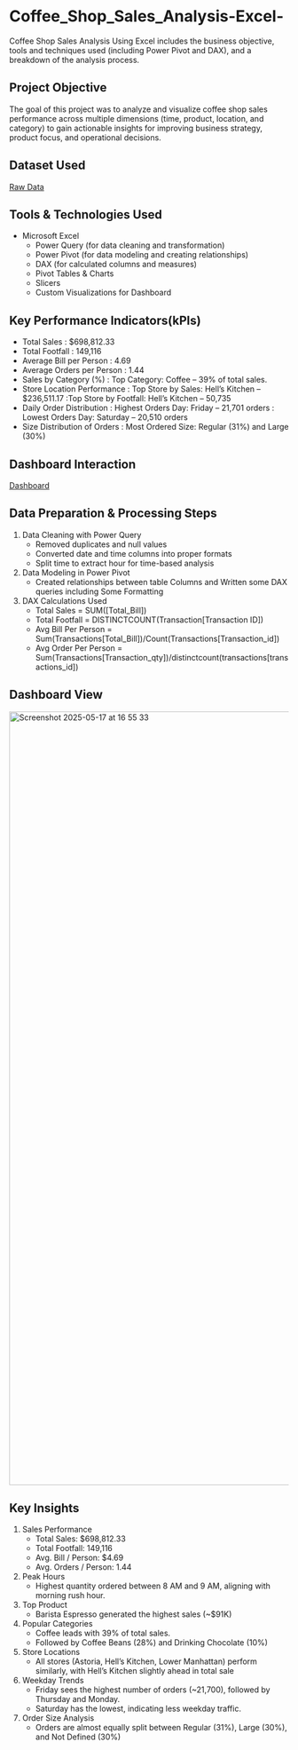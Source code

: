 # Coffee_Shop_Sales_Analysis-Excel-
Coffee Shop Sales Analysis Using Excel includes the business objective, tools and techniques used (including Power Pivot and DAX), and a breakdown of the analysis process.

## Project Objective
The goal of this project was to analyze and visualize coffee shop sales performance across multiple dimensions (time, product, location, and category) to gain actionable insights for improving business strategy, product focus, and operational decisions.

## Dataset Used
<a href="https://github.com/yug0537/Coffee_Shop_Sales_Analysis-Excel-/blob/main/Coffe_Shop_Sales-Raw.xlsx">Raw Data<a/>

## Tools & Technologies Used
- Microsoft Excel
    - Power Query (for data cleaning and transformation)
    - Power Pivot (for data modeling and creating relationships)
    - DAX (for calculated columns and measures)
    - Pivot Tables & Charts
    - Slicers
    - Custom Visualizations for Dashboard

## Key Performance Indicators(kPIs)
- Total Sales : $698,812.33
- Total Footfall : 149,116
- Average Bill per Person : 4.69 
- Average Orders per Person :  1.44
- Sales by Category (%) : Top Category: Coffee – 39% of total sales.
- Store Location Performance : Top Store by Sales: Hell’s Kitchen – $236,511.17 :Top Store by Footfall: Hell’s Kitchen – 50,735
- Daily Order Distribution : Highest Orders Day: Friday – 21,701 orders : Lowest Orders Day: Saturday – 20,510 orders
- Size Distribution of Orders : Most Ordered Size: Regular (31%) and Large (30%)

## Dashboard Interaction
<a href="https://github.com/yug0537/Coffee_Shop_Sales_Analysis-Excel-/blob/main/Coffe_Shop_%20Sales_File.xlsx">Dashboard<a/>

## Data Preparation & Processing Steps
1. Data Cleaning with Power Query
   - Removed duplicates and null values
   - Converted date and time columns into proper formats
   - Split time to extract hour for time-based analysis
2. Data Modeling in Power Pivot
   - Created relationships between table Columns and Written some DAX queries including Some Formatting
3. DAX Calculations Used
   - Total Sales = SUM([Total_Bill])
   - Total Footfall = DISTINCTCOUNT(Transaction[Transaction ID])
   - Avg Bill Per Person = Sum(Transactions[Total_Bill])/Count(Transactions[Transaction_id])
   - Avg Order Per Person = Sum(Transactions[Transaction_qty])/distinctcount(transactions[transactions_id])
  
## Dashboard View
<img width="1394" alt="Screenshot 2025-05-17 at 16 55 33" src="https://github.com/user-attachments/assets/4c5854f3-3aad-4b1b-86d3-64c0ac24ea8e" />

## Key Insights
1. Sales Performance
   - Total Sales: $698,812.33
   - Total Footfall: 149,116
   - Avg. Bill / Person: $4.69
   - Avg. Orders / Person: 1.44
2. Peak Hours
   - Highest quantity ordered between 8 AM and 9 AM, aligning with morning rush hour.
3. Top Product
   - Barista Espresso generated the highest sales (~$91K)
4. Popular Categories
   - Coffee leads with 39% of total sales.
   - Followed by Coffee Beans (28%) and Drinking Chocolate (10%)
5. Store Locations
   - All stores (Astoria, Hell’s Kitchen, Lower Manhattan) perform similarly, with Hell’s Kitchen slightly ahead in total sale
6. Weekday Trends
   - Friday sees the highest number of orders (~21,700), followed by Thursday and Monday.
   - Saturday has the lowest, indicating less weekday traffic.
7. Order Size Analysis
   - Orders are almost equally split between Regular (31%), Large (30%), and Not Defined (30%)




